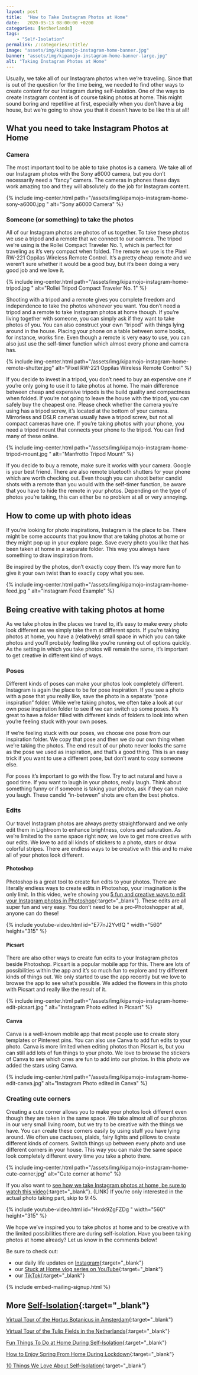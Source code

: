 ```yaml
---
layout: post
title:  "How to Take Instagram Photos at Home"
date:   2020-05-13 08:00:00 +0200
categories: [Netherlands]
tags:
    - "Self-Isolation"
permalink: /:categories/:title/
image: "assets/img/kipamojo-instagram-home-banner.jpg"
banner: "assets/img/kipamojo-instagram-home-banner-large.jpg"
alt: "Taking Instagram Photos at Home"
---
```


Usually, we take all of our Instagram photos when we’re traveling. Since that is out of the question for the time being, we needed to find other ways to create content for our Instagram during self-isolation. One of the ways to create Instagram content is of course taking photos at home. This might sound boring and repetitive at first, especially when you don’t have a big house, but we’re going to show you that it doesn’t have to be like this at all! 

## What you need to take Instagram Photos at Home

### Camera

The most important tool to be able to take photos is a camera. We take all of our Instagram photos with the Sony a6000 camera, but you don’t necessarily need a “fancy” camera. The cameras in phones these days work amazing too and they will absolutely do the job for Instagram content. 

{% include img-center.html path="/assets/img/kipamojo-instagram-home-sony-a6000.jpg " alt="Sony a6000 Camera" %}

### Someone (or something) to take the photos

All of our Instagram photos are photos of us together. To take these photos we use a tripod and a remote that we connect to our camera. The tripod we’re using is the Rollei Compact Traveler No. 1, which is perfect for traveling as it’s very compact when folded. The remote we use is the Pixel RW-221 Oppilas Wireless Remote Control. It’s a pretty cheap remote and we weren’t sure whether it would be a good buy, but it’s been doing a very good job and we love it. 

{% include img-center.html path="/assets/img/kipamojo-instagram-home-tripod.jpg " alt="Rollei Tripod Compact Traveler No. 1" %}

Shooting with a tripod and a remote gives you complete freedom and independence to take the photos whenever you want. You don’t need a tripod and a remote to take Instagram photos at home though. If you’re living together with someone, you can simply ask if they want to take photos of you. You can also construct your own “tripod” with things lying around in the house. Placing your phone on a table between some books, for instance, works fine. Even though a remote is very easy to use, you can also just use the self-timer function which almost every phone and camera has. 

{% include img-center.html path="/assets/img/kipamojo-instagram-home-remote-shutter.jpg" alt="Pixel RW-221 Oppilas Wireless Remote Control" %}

If you decide to invest in a tripod, you don’t need to buy an expensive one if you’re only going to use it to take photos at home. The main difference between cheap and expensive tripods is the build quality and compactness when folded. If you’re not going to leave the house with the tripod, you can safely buy the cheapest one. Please check whether the camera you’re using has a tripod screw, it’s located at the bottom of your camera. Mirrorless and DSLR cameras usually have a tripod screw, but not all compact cameras have one. If you’re taking photos with your phone, you need a tripod mount that connects your phone to the tripod. You can find many of these online. 

{% include img-center.html path="/assets/img/kipamojo-instagram-home-tripod-mount.jpg " alt="Manfrotto Tripod Mount" %}

If you decide to buy a remote, make sure it works with your camera. Google is your best friend. There are also remote bluetooth shutters for your phone which are worth checking out. Even though you can shoot better candid shots with a remote than you would with the self-timer function, be aware that you have to hide the remote in your photos. Depending on the type of photos you’re taking, this can either be no problem at all or very annoying. 

## How to come up with photo ideas 

If you’re looking for photo inspirations, Instagram is the place to be. There might be some accounts that you know that are taking photos at home or they might pop up in your explore page. Save every photo you like that has been taken at home in a separate folder. This way you always have something to draw inspiration from. 

Be inspired by the photos, don’t exactly copy them. It’s way more fun to give it your own twist than to exactly copy what you see. 

{% include img-center.html path="/assets/img/kipamojo-instagram-home-feed.jpg " alt="Instagram Feed Example" %}

## Being creative with taking photos at home

As we take photos in the places we travel to, it’s easy to make every photo look different as we simply take them at different spots. If you’re taking photos at home, you have a (relatively) small space in which you can take photos and you’ll probably feeling like you’re running out of options quickly. As the setting in which you take photos will remain the same, it’s important to get creative in different kind of ways. 

### Poses

Different kinds of poses can make your photos look completely different. Instagram is again the place to be for pose inspiration. If you see a photo with a pose that you really like, save the photo in a separate “pose inspiration” folder. While we’re taking photos, we often take a look at our own pose inspiration folder to see if we can switch up some poses. It’s great to have a folder filled with different kinds of folders to look into when you’re feeling stuck with your own poses. 

If we’re feeling stuck with our poses, we choose one pose from our inspiration folder. We copy that pose and then we do our own thing when we’re taking the photos. The end result of our photo never looks the same as the pose we used as inspiration, and that’s a good thing. This is an easy trick if you want to use a different pose, but don’t want to copy someone else. 

For poses it’s important to go with the flow. Try to act natural and have a good time. If you want to laugh in your photos, really laugh. Think about something funny or if someone is taking your photos, ask if they can make you laugh. These candid “in-between” shots are often the best photos. 

### Edits

Our travel Instagram photos are always pretty straightforward and we only edit them in Lightroom to enhance brightness, colors and saturation. As we’re limited to the same space right now, we love to get more creative with our edits. We love to add all kinds of stickers to a photo, stars or draw colorful stripes. There are endless ways to be creative with this and to make all of your photos look different. 

#### Photoshop

Photoshop is a great tool to create fun edits to your photos. There are literally endless ways to create edits in Photoshop, your imagination is the only limit. In this video, we’re showing you [5 fun and creative ways to edit your Instagram photos in Photoshop][photoshop edits video]{:target="_blank"}. These edits are all super fun and very easy. You don’t need to be a pro-Photoshopper at all, anyone can do these! 

{% include youtube-video.html id="E77nJ2YvtfQ " width="560" height="315" %}

#### Picsart 

There are also other ways to create fun edits to your Instagram photos beside Photoshop. Picsart is a popular mobile app for this. There are lots of possibilities within the app and it’s so much fun to explore and try different kinds of things out. We only started to use the app recently but we love to browse the app to see what’s possible. We added the flowers in this photo with Picsart and really like the result of it. 

{% include img-center.html path="/assets/img/kipamojo-instagram-home-edit-picsart.jpg " alt="Instagram Photo edited in Picsart" %}

#### Canva

Canva is a well-known mobile app that most people use to create story templates or Pinterest pins. You can also use Canva to add fun edits to your photo. Canva is more limited when editing photos than Picsart is, but you can still add lots of fun things to your photo. We love to browse the stickers of Canva to see which ones are fun to add into our photos. In this photo we added the stars using Canva. 

{% include img-center.html path="/assets/img/kipamojo-instagram-home-edit-canva.jpg" alt="Instagram Photo edited in Canva" %}

### Creating cute corners 

Creating a cute corner allows you to make your photos look different even though they are taken in the same space. We take almost all of our photos in our very small living room, but we try to be creative with the things we have. You can create these corners easily by using stuff you have lying around. We often use cactuses, plaids, fairy lights and pillows to create different kinds of corners. Switch things up between every photo and use different corners in your house. This way you can make the same space look completely different every time you take a photo there. 

{% include img-center.html path="/assets/img/kipamojo-instagram-home-cute-corner.jpg" alt="Cute corner at home" %}

If you also want to [see how we take Instagram photos at home, be sure to watch this video][insta photos video]{:target="_blank"}. (LINK) If you’re only interested in the actual photo taking part, skip to 9:45. 

{% include youtube-video.html id="Hvxk9ZgFZDg " width="560" height="315" %}

We hope we’ve inspired you to take photos at home and to be creative with the limited possibilities there are during self-isolation. Have you been taking photos at home already? Let us know in the comments below! 

Be sure to check out:
- our daily life updates on [Instagram][instagram]{:target="_blank"}
- our [Stuck at Home vlog series on YouTube][kipamojo youtube]{:target="_blank"}
- our [TikTok][kipamojo tiktok]{:target="_blank"}

{% include embed-mailing-signup.html %}

## More [Self-Isolation][self-isolation]{:target="_blank"}

[Virtual Tour of the Hortus Botanicus in Amsterdam][hortus botanicus]{:target="_blank"}

[Virtual Tour of the Tulip Fields in the Netherlands][virtual tour tulips]{:target="_blank"}

[Fun Things To Do at Home During Self-Isolation][things to do si]{:target="_blank"}

[How to Enjoy Spring From Home During Lockdown][spring from home]{:target="_blank"}

[10 Things We Love About Self-Isolation][love si]{:target="_blank"}

[hortus botanicus]: https://kipamojo.world/netherlands/Virtual-Tour-of-the-Hortus-Botanicus-in-Amsterdam/ 
[virtual tour tulips]: https://kipamojo.world/netherlands/Virtual-Tour-of-the-Tulip-Fields-in-the-Netherlands/ 
[love si]: https://kipamojo.world/netherlands/Things-We-Love-About-Self-Isolation/ 
[things to do si]: https://kipamojo.world/netherlands/Fun-Things-To-Do-at-Home-During-Self-Isolation/
[spring from home]: https://kipamojo.world/netherlands/How-to-Enjoy-Spring-From-Home-During-Lockdown/ 
[self-isolation]: https://kipamojo.world/tags.html#self-isolation 
[instagram]: https://instagram.com/kipamojo 
[kipamojo youtube]: https://www.youtube.com/channel/UC1k4_eUajFuNQSgSf1MiFXg 
[kipamojo tiktok]: https://www.tiktok.com/@kipamojo 

[photoshop edits video]: https://youtu.be/E77nJ2YvtfQ 
[insta photos video]: https://youtu.be/Hvxk9ZgFZDg 
